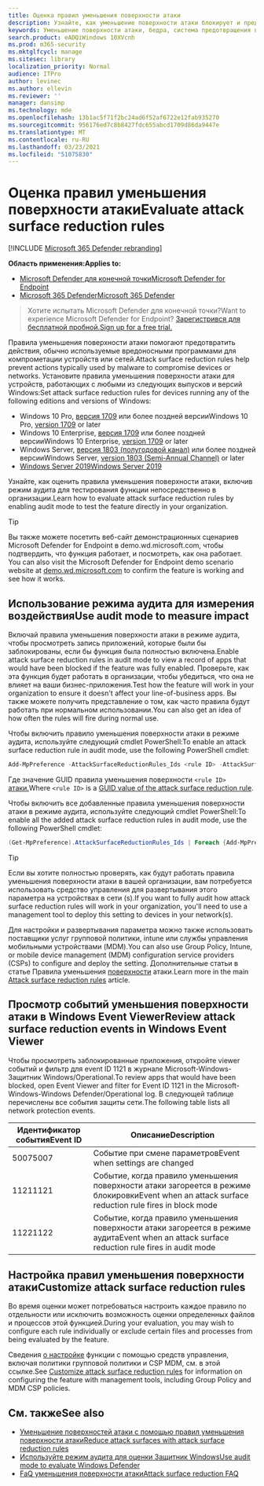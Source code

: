 ```yaml
---
title: Оценка правил уменьшения поверхности атаки
description: Узнайте, как уменьшение поверхности атаки блокирует и предотвращает атаки с помощью настраиваемой демонстрации.
keywords: Уменьшение поверхности атаки, бедра, система предотвращения вторжений на хост, правила защиты, антиэкспозиция, антиэкспплойт, эксплойт, профилактика инфекции, оценка, тестирование, демонстрация
search.product: eADQiWindows 10XVcnh
ms.prod: m365-security
ms.mktglfcycl: manage
ms.sitesec: library
localization_priority: Normal
audience: ITPro
author: levinec
ms.author: ellevin
ms.reviewer: ''
manager: dansimp
ms.technology: mde
ms.openlocfilehash: 13b1ac5f71f2bc24ad6f52af6722e12fab935270
ms.sourcegitcommit: 956176ed7c8b8427fdc655abcd1709d86da9447e
ms.translationtype: MT
ms.contentlocale: ru-RU
ms.lasthandoff: 03/23/2021
ms.locfileid: "51075830"
---
```

# <a name="evaluate-attack-surface-reduction-rules"></a><span data-ttu-id="92f58-104">Оценка правил уменьшения поверхности атаки</span><span class="sxs-lookup"><span data-stu-id="92f58-104">Evaluate attack surface reduction rules</span></span>

[!INCLUDE [Microsoft 365 Defender rebranding](../../includes/microsoft-defender.md)]


<span data-ttu-id="92f58-105">**Область применения:**</span><span class="sxs-lookup"><span data-stu-id="92f58-105">**Applies to:**</span></span>
- [<span data-ttu-id="92f58-106">Microsoft Defender для конечной точки</span><span class="sxs-lookup"><span data-stu-id="92f58-106">Microsoft Defender for Endpoint</span></span>](https://go.microsoft.com/fwlink/?linkid=2154037)
- [<span data-ttu-id="92f58-107">Microsoft 365 Defender</span><span class="sxs-lookup"><span data-stu-id="92f58-107">Microsoft 365 Defender</span></span>](https://go.microsoft.com/fwlink/?linkid=2118804)

><span data-ttu-id="92f58-108">Хотите испытать Microsoft Defender для конечной точки?</span><span class="sxs-lookup"><span data-stu-id="92f58-108">Want to experience Microsoft Defender for Endpoint?</span></span> [<span data-ttu-id="92f58-109">Зарегистрився для бесплатной пробной.</span><span class="sxs-lookup"><span data-stu-id="92f58-109">Sign up for a free trial.</span></span>](https://www.microsoft.com/microsoft-365/windows/microsoft-defender-atp?ocid=docs-wdatp-enablesiem-abovefoldlink)

<span data-ttu-id="92f58-110">Правила уменьшения поверхности атаки помогают предотвратить действия, обычно используемые вредоносными программами для компрометации устройств или сетей.</span><span class="sxs-lookup"><span data-stu-id="92f58-110">Attack surface reduction rules help prevent actions typically used by malware to compromise devices or networks.</span></span> <span data-ttu-id="92f58-111">Установите правила уменьшения поверхности атаки для устройств, работающих с любыми из следующих выпусков и версий Windows:</span><span class="sxs-lookup"><span data-stu-id="92f58-111">Set attack surface reduction rules for devices running any of the following editions and versions of Windows:</span></span>

- <span data-ttu-id="92f58-112">Windows 10 Pro, [версия 1709](https://docs.microsoft.com/windows/whats-new/whats-new-windows-10-version-1709) или более поздней версии</span><span class="sxs-lookup"><span data-stu-id="92f58-112">Windows 10 Pro, [version 1709](https://docs.microsoft.com/windows/whats-new/whats-new-windows-10-version-1709) or later</span></span>
- <span data-ttu-id="92f58-113">Windows 10 Enterprise, [версия 1709](https://docs.microsoft.com/windows/whats-new/whats-new-windows-10-version-1709) или более поздней версии</span><span class="sxs-lookup"><span data-stu-id="92f58-113">Windows 10 Enterprise, [version 1709](https://docs.microsoft.com/windows/whats-new/whats-new-windows-10-version-1709) or later</span></span>
- <span data-ttu-id="92f58-114">Windows Server, [версия 1803 (полугодовой канал)](https://docs.microsoft.com/windows-server/get-started/whats-new-in-windows-server-1803) или более поздней версии</span><span class="sxs-lookup"><span data-stu-id="92f58-114">Windows Server, [version 1803 (Semi-Annual Channel)](https://docs.microsoft.com/windows-server/get-started/whats-new-in-windows-server-1803) or later</span></span>
- [<span data-ttu-id="92f58-115">Windows Server 2019</span><span class="sxs-lookup"><span data-stu-id="92f58-115">Windows Server 2019</span></span>](https://docs.microsoft.com/windows-server/get-started-19/whats-new-19)

<span data-ttu-id="92f58-116">Узнайте, как оценить правила уменьшения поверхности атаки, включив режим аудита для тестирования функции непосредственно в организации.</span><span class="sxs-lookup"><span data-stu-id="92f58-116">Learn how to evaluate attack surface reduction rules by enabling audit mode to test the feature directly in your organization.</span></span>

> [!TIP]
> <span data-ttu-id="92f58-117">Вы также можете посетить веб-сайт демонстрационных сценариев Microsoft Defender for Endpoint в demo.wd.microsoft.com, чтобы подтвердить, что функция работает, и посмотреть, как она работает. [](https://demo.wd.microsoft.com?ocid=cx-wddocs-testground)</span><span class="sxs-lookup"><span data-stu-id="92f58-117">You can also visit the Microsoft Defender for Endpoint demo scenario website at [demo.wd.microsoft.com](https://demo.wd.microsoft.com?ocid=cx-wddocs-testground) to confirm the feature is working and see how it works.</span></span>

## <a name="use-audit-mode-to-measure-impact"></a><span data-ttu-id="92f58-118">Использование режима аудита для измерения воздействия</span><span class="sxs-lookup"><span data-stu-id="92f58-118">Use audit mode to measure impact</span></span>

<span data-ttu-id="92f58-119">Включай правила уменьшения поверхности атаки в режиме аудита, чтобы просмотреть запись приложений, которые были бы заблокированы, если бы функция была полностью включена.</span><span class="sxs-lookup"><span data-stu-id="92f58-119">Enable attack surface reduction rules in audit mode to view a record of apps that would have been blocked if the feature was fully enabled.</span></span> <span data-ttu-id="92f58-120">Проверьте, как эта функция будет работать в организации, чтобы убедиться, что она не влияет на ваши бизнес-приложения.</span><span class="sxs-lookup"><span data-stu-id="92f58-120">Test how the feature will work in your organization to ensure it doesn't affect your line-of-business apps.</span></span> <span data-ttu-id="92f58-121">Вы также можете получить представление о том, как часто правила будут работать при нормальном использовании.</span><span class="sxs-lookup"><span data-stu-id="92f58-121">You can also get an idea of how often the rules will fire during normal use.</span></span>

<span data-ttu-id="92f58-122">Чтобы включить правило уменьшения поверхности атаки в режиме аудита, используйте следующий cmdlet PowerShell:</span><span class="sxs-lookup"><span data-stu-id="92f58-122">To enable an attack surface reduction rule in audit mode, use the following PowerShell cmdlet:</span></span>

```PowerShell
Add-MpPreference -AttackSurfaceReductionRules_Ids <rule ID> -AttackSurfaceReductionRules_Actions AuditMode
```

<span data-ttu-id="92f58-123">Где значение GUID правила уменьшения поверхности `<rule ID>` [атаки.](attack-surface-reduction.md#attack-surface-reduction-rules)</span><span class="sxs-lookup"><span data-stu-id="92f58-123">Where `<rule ID>` is a [GUID value of the attack surface reduction rule](attack-surface-reduction.md#attack-surface-reduction-rules).</span></span>

<span data-ttu-id="92f58-124">Чтобы включить все добавленные правила уменьшения поверхности атаки в режиме аудита, используйте следующий cmdlet PowerShell:</span><span class="sxs-lookup"><span data-stu-id="92f58-124">To enable all the added attack surface reduction rules in audit mode, use the following PowerShell cmdlet:</span></span>

```PowerShell
(Get-MpPreference).AttackSurfaceReductionRules_Ids | Foreach {Add-MpPreference -AttackSurfaceReductionRules_Ids $_ -AttackSurfaceReductionRules_Actions AuditMode}
```

> [!TIP]
> <span data-ttu-id="92f58-125">Если вы хотите полностью проверять, как будут работать правила уменьшения поверхности атаки в вашей организации, вам потребуется использовать средство управления для развертывания этого параметра на устройствах в сети (s).</span><span class="sxs-lookup"><span data-stu-id="92f58-125">If you want to fully audit how attack surface reduction rules will work in your organization, you'll need to use a management tool to deploy this setting to devices in your network(s).</span></span>

<span data-ttu-id="92f58-126">Для настройки и развертывания параметра можно также использовать поставщики услуг групповой политики, intune или службы управления мобильными устройствами (MDM).</span><span class="sxs-lookup"><span data-stu-id="92f58-126">You can also use Group Policy, Intune, or mobile device management (MDM) configuration service providers (CSPs) to configure and deploy the setting.</span></span> <span data-ttu-id="92f58-127">Дополнительные статьи в статье Правила уменьшения [поверхности](attack-surface-reduction.md) атаки.</span><span class="sxs-lookup"><span data-stu-id="92f58-127">Learn more in the main [Attack surface reduction rules](attack-surface-reduction.md) article.</span></span>

## <a name="review-attack-surface-reduction-events-in-windows-event-viewer"></a><span data-ttu-id="92f58-128">Просмотр событий уменьшения поверхности атаки в Windows Event Viewer</span><span class="sxs-lookup"><span data-stu-id="92f58-128">Review attack surface reduction events in Windows Event Viewer</span></span>

<span data-ttu-id="92f58-129">Чтобы просмотреть заблокированные приложения, откройте viewer событий и фильтр для event ID 1121 в журнале Microsoft-Windows-Защитник Windows/Operational.</span><span class="sxs-lookup"><span data-stu-id="92f58-129">To review apps that would have been blocked, open Event Viewer and filter for Event ID 1121 in the Microsoft-Windows-Windows Defender/Operational log.</span></span> <span data-ttu-id="92f58-130">В следующей таблице перечислены все события защиты сети.</span><span class="sxs-lookup"><span data-stu-id="92f58-130">The following table lists all network protection events.</span></span>

<span data-ttu-id="92f58-131">Идентификатор события</span><span class="sxs-lookup"><span data-stu-id="92f58-131">Event ID</span></span> | <span data-ttu-id="92f58-132">Описание</span><span class="sxs-lookup"><span data-stu-id="92f58-132">Description</span></span>
-|-
 <span data-ttu-id="92f58-133">5007</span><span class="sxs-lookup"><span data-stu-id="92f58-133">5007</span></span> | <span data-ttu-id="92f58-134">Событие при смене параметров</span><span class="sxs-lookup"><span data-stu-id="92f58-134">Event when settings are changed</span></span>
 <span data-ttu-id="92f58-135">1121</span><span class="sxs-lookup"><span data-stu-id="92f58-135">1121</span></span> | <span data-ttu-id="92f58-136">Событие, когда правило уменьшения поверхности атаки загореется в режиме блокировки</span><span class="sxs-lookup"><span data-stu-id="92f58-136">Event when an attack surface reduction rule fires in block mode</span></span>
 <span data-ttu-id="92f58-137">1122</span><span class="sxs-lookup"><span data-stu-id="92f58-137">1122</span></span> | <span data-ttu-id="92f58-138">Событие, когда правило уменьшения поверхности атаки загореется в режиме аудита</span><span class="sxs-lookup"><span data-stu-id="92f58-138">Event when an attack surface reduction rule fires in audit mode</span></span>

## <a name="customize-attack-surface-reduction-rules"></a><span data-ttu-id="92f58-139">Настройка правил уменьшения поверхности атаки</span><span class="sxs-lookup"><span data-stu-id="92f58-139">Customize attack surface reduction rules</span></span>

<span data-ttu-id="92f58-140">Во время оценки может потребоваться настроить каждое правило по отдельности или исключить возможность оценки определенных файлов и процессов этой функцией.</span><span class="sxs-lookup"><span data-stu-id="92f58-140">During your evaluation, you may wish to configure each rule individually or exclude certain files and processes from being evaluated by the feature.</span></span>

<span data-ttu-id="92f58-141">Сведения [о настройке](customize-attack-surface-reduction.md) функции с помощью средств управления, включая политики групповой политики и CSP MDM, см. в этой ссылке.</span><span class="sxs-lookup"><span data-stu-id="92f58-141">See [Customize attack surface reduction rules](customize-attack-surface-reduction.md) for information on configuring the feature with management tools, including Group Policy and MDM CSP policies.</span></span>

## <a name="see-also"></a><span data-ttu-id="92f58-142">См. также</span><span class="sxs-lookup"><span data-stu-id="92f58-142">See also</span></span>

* [<span data-ttu-id="92f58-143">Уменьшение поверхностей атаки с помощью правил уменьшения поверхности атаки</span><span class="sxs-lookup"><span data-stu-id="92f58-143">Reduce attack surfaces with attack surface reduction rules</span></span>](attack-surface-reduction.md)
* [<span data-ttu-id="92f58-144">Используйте режим аудита для оценки Защитник Windows</span><span class="sxs-lookup"><span data-stu-id="92f58-144">Use audit mode to evaluate Windows Defender</span></span>](audit-windows-defender.md)
* [<span data-ttu-id="92f58-145">FaQ уменьшения поверхности атаки</span><span class="sxs-lookup"><span data-stu-id="92f58-145">Attack surface reduction FAQ</span></span>](attack-surface-reduction.md)
